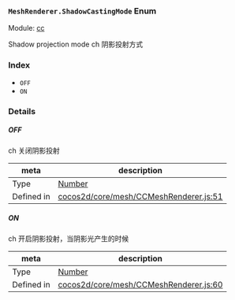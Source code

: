 ### `MeshRenderer.ShadowCastingMode` Enum



Module: [cc](../modules/cc.md)


Shadow projection mode
ch 阴影投射方式


### Index
  - `OFF`
  - `ON`

### Details


##### OFF

> 
ch 关闭阴影投射

| meta | description |
|------|-------------|
| Type | <a href="https://developer.mozilla.org/en/JavaScript/Reference/Global_Objects/Number" class="crosslink external" target="_blank">Number</a> |
| Defined in | [cocos2d/core/mesh/CCMeshRenderer.js:51](https://github.com/cocos-creator/engine/blob/ca662e1d8c009e4c070be6fb12c55967f9cdd6f6/cocos2d/core/mesh/CCMeshRenderer.js#L51) |



##### ON

> 
ch 开启阴影投射，当阴影光产生的时候

| meta | description |
|------|-------------|
| Type | <a href="https://developer.mozilla.org/en/JavaScript/Reference/Global_Objects/Number" class="crosslink external" target="_blank">Number</a> |
| Defined in | [cocos2d/core/mesh/CCMeshRenderer.js:60](https://github.com/cocos-creator/engine/blob/ca662e1d8c009e4c070be6fb12c55967f9cdd6f6/cocos2d/core/mesh/CCMeshRenderer.js#L60) |


